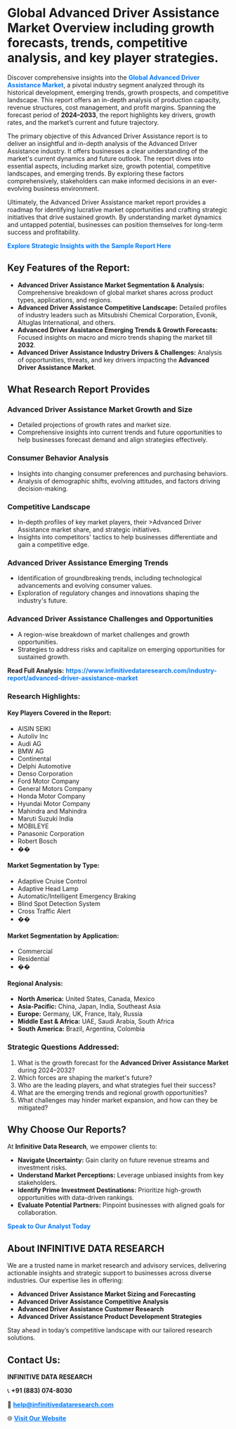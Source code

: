 <h1>Global Advanced Driver Assistance Market Overview including growth forecasts, trends, competitive analysis, and key player strategies.</h1>
<p>
Discover comprehensive insights into the 
<a href="https://www.infinitivedataresearch.com/industry-report/advanced-driver-assistance-market" rel="dofollow" style="color: #007BFF; text-decoration: none;"><strong>Global Advanced Driver Assistance Market</strong></a>, a pivotal industry segment analyzed through its historical development, emerging trends, growth prospects, and competitive landscape. This report offers an in-depth analysis of production capacity, revenue structures, cost management, and profit margins. Spanning the forecast period of <strong>2024–2033</strong>, the report highlights key drivers, growth rates, and the market’s current and future trajectory.
</p>
<p>
The primary objective of this Advanced Driver Assistance report is to deliver an insightful and in-depth analysis of the Advanced Driver Assistance industry. It offers businesses a clear understanding of the market's current dynamics and future outlook. The report dives into essential aspects, including market size, growth potential, competitive landscapes, and emerging trends. By exploring these factors comprehensively, stakeholders can make informed decisions in an ever-evolving business environment.
</p>
<p>
Ultimately, the Advanced Driver Assistance market report provides a roadmap for identifying lucrative market opportunities and crafting strategic initiatives that drive sustained growth. By understanding market dynamics and untapped potential, businesses can position themselves for long-term success and profitability.
</p>
<p>
<a href="https://www.infinitivedataresearch.com/request-sample/reportId=104691" style="color: #007BFF; text-decoration: none;"><strong>Explore Strategic Insights with the Sample Report Here</strong></a>
</p>

<h2>Key Features of the Report:</h2>
<ul>
<li><strong>Advanced Driver Assistance Market Segmentation & Analysis:</strong> Comprehensive breakdown of global market shares across product types, applications, and regions.</li>
<li><strong>Advanced Driver Assistance Competitive Landscape:</strong> Detailed profiles of industry leaders such as Mitsubishi Chemical Corporation, Evonik, Altuglas International, and others.</li>
<li><strong>Advanced Driver Assistance Emerging Trends & Growth Forecasts:</strong> Focused insights on macro and micro trends shaping the market till <strong>2032</strong>.</li>
<li><strong>Advanced Driver Assistance Industry Drivers & Challenges:</strong> Analysis of opportunities, threats, and key drivers impacting the <strong>Advanced Driver Assistance Market</strong>.</li>
</ul>

<h2>What Research Report Provides</h2>
<h3>Advanced Driver Assistance Market Growth and Size</h3>
<ul>
<li>Detailed projections of growth rates and market size.</li>
<li>Comprehensive insights into current trends and future opportunities to help businesses forecast demand and align strategies effectively.</li>
</ul>

<h3>Consumer Behavior Analysis</h3>
<ul>
<li>Insights into changing consumer preferences and purchasing behaviors.</li>
<li>Analysis of demographic shifts, evolving attitudes, and factors driving decision-making.</li>
</ul>

<h3>Competitive Landscape</h3>
<ul>
<li>In-depth profiles of key market players, their >Advanced Driver Assistance market share, and strategic initiatives.</li>
<li>Insights into competitors' tactics to help businesses differentiate and gain a competitive edge.</li>
</ul>

<h3>Advanced Driver Assistance Emerging Trends</h3>
<ul>
<li>Identification of groundbreaking trends, including technological advancements and evolving consumer values.</li>
<li>Exploration of regulatory changes and innovations shaping the industry's future.</li>
</ul>

<h3>Advanced Driver Assistance Challenges and Opportunities</h3>
<ul>
<li>A region-wise breakdown of market challenges and growth opportunities.</li>
<li>Strategies to address risks and capitalize on emerging opportunities for sustained growth.</li>
</ul>
<p><strong>Read Full Analysis:</strong> <a href="https://www.infinitivedataresearch.com/industry-report/advanced-driver-assistance-market" rel="dofollow" style="color: #007BFF; text-decoration: none;"><strong>https://www.infinitivedataresearch.com/industry-report/advanced-driver-assistance-market</strong></a></p>
<h3>Research Highlights:</h3>
<h4>Key Players Covered in the Report:</h4>
<ul><li>AISIN SEIKI</li><li>Autoliv Inc</li><li>Audi AG</li><li>BMW AG</li><li>Continental</li><li>Delphi Automotive</li><li>Denso Corporation</li><li>Ford Motor Company</li><li>General Motors Company</li><li>Honda Motor Company</li><li>Hyundai Motor Company</li><li>Mahindra and Mahindra</li><li>Maruti Suzuki India</li><li>MOBILEYE</li><li>Panasonic Corporation</li><li>Robert Bosch</li><li>��</li></ul>
<h4>Market Segmentation by Type:</h4>
<ul><li>Adaptive Cruise Control</li><li>Adaptive Head Lamp</li><li>Automatic/Intelligent Emergency Braking</li><li>Blind Spot Detection System</li><li>Cross Traffic Alert</li><li>��</li></ul>
<h4>Market Segmentation by Application:</h4>
<ul><li>Commercial</li><li>Residential</li><li>��</li></ul>

<h4>Regional Analysis:</h4>
<ul>
<li><strong>North America:</strong> United States, Canada, Mexico</li>
<li><strong>Asia-Pacific:</strong> China, Japan, India, Southeast Asia</li>
<li><strong>Europe:</strong> Germany, UK, France, Italy, Russia</li>
<li><strong>Middle East & Africa:</strong> UAE, Saudi Arabia, South Africa</li>
<li><strong>South America:</strong> Brazil, Argentina, Colombia</li>
</ul>

<h3>Strategic Questions Addressed:</h3>
<ol>
<li>What is the growth forecast for the <strong>Advanced Driver Assistance Market</strong> during 2024–2032?</li>
<li>Which forces are shaping the market's future?</li>
<li>Who are the leading players, and what strategies fuel their success?</li>
<li>What are the emerging trends and regional growth opportunities?</li>
<li>What challenges may hinder market expansion, and how can they be mitigated?</li>
</ol>

<h2>Why Choose Our Reports?</h2>
<p>At <strong>Infinitive Data Research</strong>, we empower clients to:</p>
<ul>
<li><strong>Navigate Uncertainty:</strong> Gain clarity on future revenue streams and investment risks.</li>
<li><strong>Understand Market Perceptions:</strong> Leverage unbiased insights from key stakeholders.</li>
<li><strong>Identify Prime Investment Destinations:</strong> Prioritize high-growth opportunities with data-driven rankings.</li>
<li><strong>Evaluate Potential Partners:</strong> Pinpoint businesses with aligned goals for collaboration.</li>
</ul>
<p><a href="https://www.infinitivedataresearch.com/industry-report/advanced-driver-assistance-market" rel="dofollow" style="color: #007BFF; text-decoration: none;"><strong>Speak to Our Analyst Today</strong></a></p>

<h2>About INFINITIVE DATA RESEARCH</h2>
<p>We are a trusted name in market research and advisory services, delivering actionable insights and strategic support to businesses across diverse industries. Our expertise lies in offering:</p>
<ul>
<li><strong>Advanced Driver Assistance Market Sizing and Forecasting</strong></li>
<li><strong>Advanced Driver Assistance Competitive Analysis</strong></li>
<li><strong>Advanced Driver Assistance Customer Research</strong></li>
<li><strong>Advanced Driver Assistance Product Development Strategies</strong></li>
</ul>
<p>Stay ahead in today’s competitive landscape with our tailored research solutions.</p>

<h2>Contact Us:</h2>
<p><strong>INFINITIVE DATA RESEARCH</strong></p>
<p>📞 <strong>+91 (883) 074-8030</strong></p>
<p>📧 <strong><a href="mailto:help@infinitivedataresearch.com" style="color: #007BFF;">help@infinitivedataresearch.com</a></strong></p>
<p>🌐 <strong><a href="https://www.infinitivedataresearch.com" rel="dofollow" style="color: #007BFF;">Visit Our Website</a></strong></p>